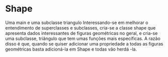 # Shape
Uma main e uma subclasse triangulo
Interessando-se em melhorar o entendimento de superclasses e subclasses, cria-se a classe shape que apresenta dados interessantes de figuras
geométricas no geral, e cria-se uma subclasse, triângulo que tem umas funções mais específicas.
A razão disso é que, quando se quiser adicionar uma propriedade a todas as figuras geométricas basta adicioná-la em Shape e todas vão herdá
-la.
